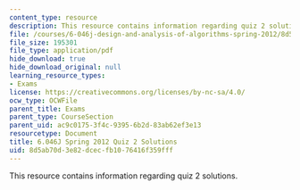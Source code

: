 ```yaml
---
content_type: resource
description: This resource contains information regarding quiz 2 solutions.
file: /courses/6-046j-design-and-analysis-of-algorithms-spring-2012/8d5ab70d3e82dcecfb1076416f359fff_MIT6_046JS12_quiz2_sol.pdf
file_size: 195301
file_type: application/pdf
hide_download: true
hide_download_original: null
learning_resource_types:
- Exams
license: https://creativecommons.org/licenses/by-nc-sa/4.0/
ocw_type: OCWFile
parent_title: Exams
parent_type: CourseSection
parent_uid: ac9c0175-3f4c-9395-6b2d-83ab62ef3e13
resourcetype: Document
title: 6.046J Spring 2012 Quiz 2 Solutions
uid: 8d5ab70d-3e82-dcec-fb10-76416f359fff
---
```

This resource contains information regarding quiz 2 solutions.